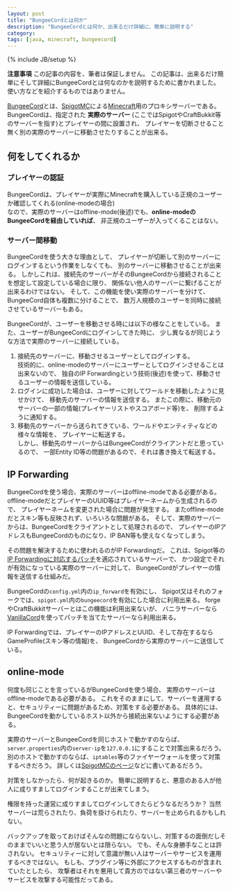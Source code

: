 ```yaml
---
layout: post
title: "BungeeCordとは何か"
description: "BungeeCordとは何か、出来るだけ詳細に、簡単に説明する"
category:
tags: [java, minecraft, bungeecord]
---
```

{% include JB/setup %}

<div class="alert alert-danger" role="alert">
  <strong>注意事項</strong>
  この記事の内容を、筆者は保証しません。
  この記事は、出来るだけ簡単にそして詳細にBungeeCordとは何なのかを説明するために書かれました。
  使い方などを紹介するものではありません。
</div>

[BungeeCord][bungeecord]とは、[SpigotMC][spigotmc]による[Minecraft][minecraft]用のプロキシサーバーである。
BungeeCordは、指定された **実際のサーバー** (ここではSpigotやCraftBukkit等のサーバーを指す)とプレイヤーの間に設置され、
プレイヤーを切断させること無く別の実際のサーバーに移動させたりすることが出来る。

## 何をしてくれるか

### プレイヤーの認証

BungeeCordは、プレイヤーが実際にMinecraftを購入している正規のユーザーか確認してくれる(online-modeの場合)  
なので、実際のサーバーはoffline-mode(後述)でも、**online-modeのBungeeCordを経由していれば**、
非正規のユーザーが入ってくることはない。

### サーバー間移動

BungeeCordを使う大きな理由として、
プレイヤーが切断して別のサーバーにログインするという作業をしなくても、
別のサーバーに移動させることが出来る。
しかしこれは、接続先のサーバーがそのBungeeCordから接続されることを想定して設定している場合に限り、
関係ない他人のサーバーに繋げることが出来るわけではない。
そして、この機能を使い実際のサーバーを分けて、BungeeCord自体も複数に分けることで、
数万人規模のユーザーを同時に接続させているサーバーもある。

BungeeCordが、ユーザーを移動させる時には以下の様なことをしている。
また、ユーザーがBungeeCordにログインしてきた時に、
少し異なるが同じような方法で実際のサーバーに接続している。

1. 接続先のサーバーに、移動させるユーザーとしてログインする。  
   技術的に、online-modeのサーバーにユーザーとしてログインさせることは出来ないので、
   独自のIP Forwardingという技術(後述)を使って、移動させるユーザーの情報を送信している。
2. ログインに成功した場合は、ユーザーに対してワールドを移動したように見せかけて、
   移動先のサーバーの情報を送信する。
   またこの際に、移動元のサーバーの一部の情報(プレイヤーリストやスコアボード等)を、
   削除するように通知する。
3. 移動先のサーバーから送られてきている、ワールドやエンティティなどの様々な情報を、
   プレイヤーに転送する。  
   しかし、移動先のサーバーからはBungeeCordがクライアントだと思っているので、
   一部Entity ID等の問題があるので、それは書き換えて転送する。

## IP Forwarding

BungeeCordを使う場合、実際のサーバーはoffline-modeである必要がある。
offline-modeだとプレイヤーのUUID等はプレイヤーネームから生成されるので、
プレイヤーネームを変更された場合に問題が発生する。
またoffline-modeだとスキン等も反映されず、いろいろな問題がある。
そして、実際のサーバーからは、BungeeCordをクライアントとして処理されるので、
プレイヤーのIPアドレスもBungeeCordのものになり、IP BAN等も使えなくなってしまう。

その問題を解決するために使われるのがIP Forwardingだ。
これは、Spigot等の[IP Forwardingに対応するパッチ][spigot-patch]を適応されているサーバーで、
かつ設定でそれが有効になっている実際のサーバーに対して、
BungeeCordがプレイヤーの情報を送信する仕組みだ。

BungeeCordの`config.yml`内の`ip_forward`を有効にし、
Spigot又はそれのフォークでは、`spigot.yml`内の`bungeecord`を有効にした場合に利用出来る。
forgeやCraftBukkitサーバーとはこの機能は利用出来ないが、
バニラサーバーなら[VanillaCord][vanillacord]を使ってパッチを当てたサーバーなら利用出来る。

IP Forwardingでは、プレイヤーのIPアドレスとUUID、そして存在するならGameProfile(スキン等の情報)を、
BungeeCordから実際のサーバーに送信している。

## online-mode

何度も同じことを言っているがBungeeCordを使う場合、
実際のサーバーはoffline-modeである必要がある。
これをそのままにして、サーバーを運用すると、セキュリティーに問題があるため、対策をする必要がある。
具体的には、BungeeCordを動かしているホスト以外から接続出来ないようにする必要がある。

実際のサーバーとBungeeCordを同じホストで動かすのならば、
`server.properties`内の`server-ip`を`127.0.0.1`にすることで対策出来るだろう。
別のホストで動かすのならば、`iptables`等のファイヤーウォールを使って対策するべきだろう。
詳しくは[SpigotMCのページ][bungeecord]などに書いてあるだろう。

対策をしなかったら、何が起きるのか。
簡単に説明すると、悪意のある人が他人に成りすましてログインすることが出来てしまう。

権限を持った運営に成りすましてログインしてきたらどうなるだろうか？
当然サーバーは荒らされたり、負荷を掛けられたり、サーバーを止められるかもしれない。

バックアップを取っておけばそんなの問題にならないし、対策するの面倒だしそのままでいいと思う人が居ないとは限らない。
でも、そんな身勝手なことは許されない。
セキュリティーに対して意識が無い人はサーバーやサービスを運用するべきではない。
もしも、プラグイン等に外部にアクセスするものが含まれていたとしたら、
攻撃者はそれを悪用して貴方のではない第三者のサーバーやサービスを攻撃する可能性だってある。

[spigotmc]: https://www.spigotmc.org/
[bungeecord]: https://www.spigotmc.org/go/bungeecord
[minecraft]: https://minecraft.net/
[spigot-patch]: https://hub.spigotmc.org/stash/projects/SPIGOT/repos/spigot/browse/CraftBukkit-Patches/0048-BungeeCord-Support.patch
[vanillacord]: https://www.spigotmc.org/resources/vanillacord.952/
